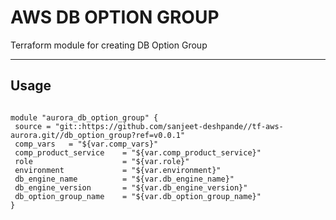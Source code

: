 AWS DB OPTION GROUP
===========

Terraform module for creating DB Option Group

----------------------

Usage
-----

```

module "aurora_db_option_group" {
 source = "git::https://github.com/sanjeet-deshpande//tf-aws-aurora.git//db_option_group?ref=v0.0.1"
 comp_vars   = "${var.comp_vars}"
 comp_product_service    = "${var.comp_product_service}"
 role                    = "${var.role}"
 environment             = "${var.environment}"
 db_engine_name          = "${var.db_engine_name}"
 db_engine_version       = "${var.db_engine_version}"
 db_option_group_name    = "${var.db_option_group_name}"
}

```

